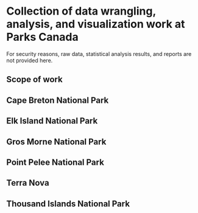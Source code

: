 # Collection of data wrangling, analysis, and visualization work at Parks Canada
For security reasons, raw data, statistical analysis results, and reports are not provided here.
## Scope of work

## Cape Breton National Park

## Elk Island National Park

## Gros Morne National Park

## Point Pelee National Park

## Terra Nova

## Thousand Islands National Park
